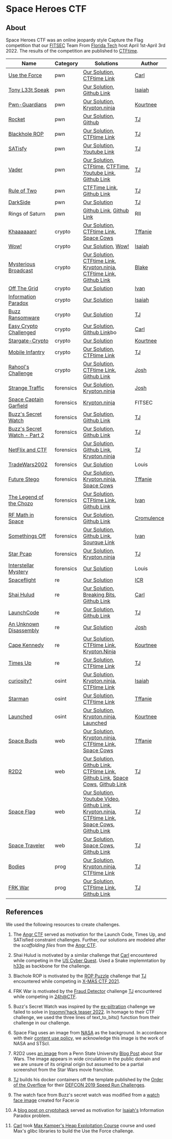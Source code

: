 # Space Heroes CTF


## About

Space Heroes CTF was an online jeopardy style Capture the Flag competition that our [FITSEC](https://research.fit.edu/fitsec/) Team From [Florida Tech](https://www.fit.edu) host April 1st-April 3rd 2022. The results of the competition are published to [CTFtime](https://ctftime.org/event/1567). 


| Name | Category | Solutions | Author |
|------|------|------|------|
| [Use the Force](pwn/pwn-usetheforce) | pwn | [Our Solution](pwn/pwn-usetheforce/solve), [CTFtime Link](https://ctftime.org/writeup/33014)     |  [Carl](https://github.com/carlinux727) |
| [Tony L33t Speak](pwn/pwn-tony-translator) | pwn | [Our Solution](pwn/pwn-tony-translator/solve), [Github Link](https://github.com/HJMsan/CTF-writeups/tree/main/2022/Space%20hero%20CTF/T0NY%20TR4N5L4T0R)     |  [Isaiah](https://github.com/IsaiahST2020) | 
| [Pwn-Guardians](pwn/pwn-Guardians) | pwn |  [Our Solution](pwn/pwn-Guardians/solve), [Krypton.ninja](https://krypton.ninja/2022/04/03/Space-Heroes-2022-CTF-write-up/#🛡%EF%B8%8F-Guardians-of-the-Galaxy)    |  [Kourtnee](https://github.com/kourtnee) | 
| [Rocket](pwn/pwn-rocket)   | pwn |   [Our Solution](pwn/pwn-rocket/solve), [Github](https://github.com/HJMsan/CTF-writeups/tree/main/2022/Space%20hero%20CTF/Rocket)   |  [TJ](https://github.com/tj-oconnor) | 
| [Blackhole ROP](pwn/pwn-blackhole/)  | pwn |    [Our Solution](pwn/pwn-rocket/solve), [CTFtime Link](https://ctftime.org/writeup/32981)  |  [TJ](https://github.com/tj-oconnor) | 
| [SATisfy](pwn/pwn-sat) | pwn |  [Our Solution](pwn/pwn-sat/solve), [Youtube Link](https://www.youtube.com/watch?v=52z2DldOUEw)   | [TJ](https://github.com/tj-oconnor) | 
| [Vader](pwn/pwn-vader)  | pwn |  [Our Solution](pwn/pwn-vader/solve), [CTFtime](https://ctftime.org/writeup/33003), [CTFTime](https://ctftime.org/writeup/33000), [Youtube Link](https://www.youtube.com/watch?v=52z2DldOUEw), [Github Link](https://gist.github.com/larsw/61d75b937ccace24cba1b5714e4344fe)    |  [TJ](https://github.com/tj-oconnor)
| [Rule of Two](pwn/pwn-vader)  | pwn |  [CTFTime Link](https://ctftime.org/writeup/33002), [Github Link](https://github.com/pr0xy-t/pwn_writeups/tree/master/Space_Heros_CTF_2022/Rule_of_Two) |  [TJ](https://github.com/tj-oconnor) | 
| [DarkSide](pwn/pwn-darkside) | pwn |  [Our Solution](pwn/pwn-darkside/solve)    |  [TJ](https://github.com/tj-oconnor) | 
| Rings of Saturn | pwn | [Github Link](https://github.com/HJMsan/CTF-writeups/tree/main/2022/Space%20hero%20CTF/Rings%20of%20Saturn), [Github Link](https://github.com/ex4722/turbo-octo-pancake/blob/main/space_hero/rings_of_saturn/README.md) | RII | 
| [Khaaaaaan!](crypto/crypto_lang) | crypto |  [Our Solution](crypto/crypto_lang/solve), [CTFtime Link](https://ctftime.org/writeup/32961), [Space Cows](https://www.spacecows.club/a-few-space-heroes-challenges/)    |   [Tffanie](https://github.com/tpetersen2018) |
| [Wow!](crypto/crypto-wow) | crypto |  [Our Solution](crypto/crypto-wow/solve), [Wow!](https://github.com/12flamingo/CTF-writeups/tree/main/Space%20Heroes%202022/%5Bcrypto%5D%20Wow!)    |   [Isaiah](https://github.com/IsaiahST2020) |
| [Mysterious Broadcast](crypto/crypto-api)  | crypto |  [Our Solution](crypto/crypto-api/solve), [CTFtime Link](https://ctftime.org/writeup/32988), [Krypton.ninja](https://krypton.ninja/2022/04/03/Space-Heroes-2022-CTF-write-up/#👁%EF%B8%8F%E2%80%8D🗨%EF%B8%8F-Mysterious-Broadcast), [CTFtime Link](https://ctftime.org/writeup/32938), [Github Link](https://github.com/Ayoub-2/CTF-Writeup/tree/master/SpaceHerosCTF/Web)    |   [Blake](https://github.com/BlakeJanes) | 
| [Off The Grid](crypto/crypto-OffTheGrid)  | crypto |  [Our Solution](crypto/crypto-OffTheGrid/solve)    |   [Ivan](https://github.com/IvanD-Hernandez) | 
| [Information Paradox](crypto/crypto-rsa) | crypto |  [Our Solution](crypto/crypto-rsa/solve)    |   [Isaiah](https://github.com/IsaiahST2020) | 
| [Buzz Ransomware](crypto/crypto-buzz_enc) | crypto |  [Our Solution](crypto/crypto-buzz_enc/solve)    |   [TJ](https://github.com/tj-oconnor) | 
| [Easy Crypto Challenged](crypto/crypto-ecc) | crypto |  [Our Solution](crypto/crypto-ecc/solve), [Github Link](https://github.com/12flamingo/CTF-writeups/tree/main/Space%20Heroes%202022/%5Bcrypto%5D%20Easy%20Crypto%20Challenge)bo |   [Carl](https://github.com/carlinux727) | 
| [Stargate-Crypto](crypto/crypto_stargate) | crypto |  [Our Solution](crypto/crypto_stargate/solve)    |   [Kourtnee](https://github.com/kourtnee) | 
| [Mobile Infantry](crypto/crypto-mobile_infantry)  | crypto |  [Our Solution](crypto/crypto-mobile_infantry/solve), [CTFtime Link](https://ctftime.org/writeup/32960)    |   [TJ](https://github.com/tj-oconnor) | 
| [Rahool's Challenge](crypto/crypto-rahoolschallenge)   | crypto |  [Our Solution](crypto/crypto-rahoolschallenge/solve), [CTFtime Link](https://ctftime.org/writeup/32970), [Github Link](https://github.com/WhileSEC/shctf/tree/main/crypto/rahools-challenge)   |   [Josh](https://github.com/joshuabreininger) | 
| [Strange Traffic](forensics/forensics-strangetraffic) | forensics |  [Our Solution](forensics/forensics-strangetraffic/solve), [Krypton.ninja](https://krypton.ninja/2022/04/03/Space-Heroes-2022-CTF-write-up/#🚦-Strange-Traffic)    |   [Josh](https://github.com/joshuabreininger) |
| [Space Captain Garfield](forensics-garfield)   | forensics | [Krypton.ninja](https://krypton.ninja/2022/04/03/Space-Heroes-2022-CTF-write-up/#🐈-Space-Captain-Garfield)        |   FITSEC | 
| [Buzz's Secret Watch](forensics/forensics-buzz)  | forensics |  [Our Solution](forensics/forensics-buzz/solve), [Github Link](https://github.com/SovietBeast/CTF-writeups/blob/main/Space%20Heroes%20CTF%202022/Buzzs-Secret-Watch-Part-2.md)   |   [TJ](https://github.com/tj-oconnor) | 
| [Buzz's Secret Watch - Part 2](forensics/forensics-buzz-part2)  | forensics |  [Our Solution](forensics/forensics-buzz-part2/solve), [Github Link](https://github.com/SovietBeast/CTF-writeups/blob/main/Space%20Heroes%20CTF%202022/Buzzs-Secret-Watch-Part-2.md)    |   [TJ](https://github.com/tj-oconnor) |
| [NetFlix and CTF](forensics/forensics-netflix-and-ctf)   | forensics |  [Our Solution](forensics/forensics-netflix-and-ctf/solve), [Github Link](https://github.com/SovietBeast/CTF-writeups/blob/main/Space%20Heroes%20CTF%202022/Netflix-and-ctf.md), [Krypton.ninja](https://krypton.ninja/2022/04/03/Space-Heroes-2022-CTF-write-up/#🚩-Netflix-and-CTF)    |   [TJ](https://github.com/tj-oconnor) |
| [TradeWars2002](forensics/forensics-tradewars2002) | forensics |  [Our Solution](forensics/forensics-tradewars2002/solve)    |   Louis | 
| [Future Stego](forensics/forensics-shuttle) | forensics |  [Our Solution](forensics/forensics-shuttle/solve), [Krypton.ninja](https://krypton.ninja/2022/04/03/Space-Heroes-2022-CTF-write-up/#🔮-Future-Stego), [Space Cows](https://www.spacecows.club/a-few-space-heroes-challenges/)    |   [Tffanie](https://github.com/tpetersen2018) |
| [The Legend of the Chozo](forensics/forensics-Chozo/) | forensics |  [Our Solution](forensics/forensics-Chozo/solve), [CTFtime Link](https://ctftime.org/writeup/32982), [Github Link](https://github.com/SovietBeast/CTF-writeups/blob/main/Space%20Heroes%20CTF%202022/The-Legend-of-the-Chozo.md)    |   [Ivan](https://github.com/IvanD-Hernandez) |
| [RF Math in Space](forensics/forensics-rf-math) | forensics |  [Our Solution](forensics/forensics-rf-math/solve), [Github Link](https://github.com/hevezolly-ctf/writeup_SpaceHeroesCTF_RFMathInSpace)    |   [Cromulence](https://cromulence.com) | 
| [Somethings Off](forensics/forensics-Somethings_off) | forensics |  [Our Solution](forensics/forensics-Somethings_off/solve), [Github Link](https://github.com/hevezolly-ctf/writeup_SpaceHeroesCTF_SomethingsOff), [Sourque Link](https://sourque.com/ctf/spaceheroes/rf-math-in-spac)    |   [Ivan](https://github.com/IvanD-Hernandez) | 
| [Star Pcap](forensics/forensics-star/)   | forensics |  [Our Solution](forensics/forensics-star/solve), [Krypton.ninja](https://krypton.ninja/2022/04/03/Space-Heroes-2022-CTF-write-up/#⭐-Star-Pcap)    |   [TJ](https://github.com/tj-oconnor) | 
| [Interstellar Mystery](forensics/forensics-interstellarmystery) | forensics |  [Our Solution](forensics/forensics-interstellarmystery/solve)    |   Louis | [Ivan](https://github.com/IvanD-Hernandez) | 
| [Spaceflight](re/re-spaceflight)  | re |  [Our Solution](re/re-spaceflight/solve)    |   [ICR](https://icr-team.com) | 
| [Shai Hulud](re/re-Shai_Hulud) | re |  [Our Solution](re/re-Shai_Hulud/solve), [Breaking Bits](https://breaking-bits.gitbook.io/breaking-bits/spaceheros-ctf-2022/re-shai-hulud), [Github Link](https://gist.github.com/larsw/3262a3bd1003eb0c9c3294b9a4488afd)    |   [Carl](https://github.com/carlinux727) | 
| [LaunchCode](re/re-launch_code)   | re |  [Our Solution](re/re-launch_code/solve), [Github Link](https://gist.github.com/ChrisTheCoolHut/8368a10e84a19fcac7e4727b1bbb277b)    |   [TJ](https://github.com/tj-oconnor) | 
| [An Unknown Disassembly](re/re-unknown-dis)  | re |  [Our Solution](re/re-unknown-dis/solve)    |   [Josh](https://github.com/joshuabreininger) | 
| [Cape Kennedy](re/re-Cape_Kennedy) | re |  [Our Solution](re/re-Cape_Kennedy/solve), [CTFtime Link](https://ctftime.org/writeup/32953), [Krypton.Ninja](https://krypton.ninja/2022/04/03/Space-Heroes-2022-CTF-write-up/#🛰%EF%B8%8F-Cape-Kennedy)    |   [Kourtnee](https://github.com/kourtnee) | 
| [Times Up](re/re-timesup) | re |  [Our Solution](re/re-timesup/solve), [CTFtime Link](https://ctftime.org/writeup/32973)   |   [TJ](https://github.com/tj-oconnor) |
| [curiosity?](osint/osint-curious) | osint |  [Our Solution](osint/osint-curious/solve), [Krypton.ninja](https://krypton.ninja/2022/04/03/Space-Heroes-2022-CTF-write-up/#🕵%EF%B8%8F%E2%80%8D♂%EF%B8%8F-Curious), [CTFtime Link](https://ctftime.org/writeup/32941)    |   [Isaiah](https://github.com/IsaiahST2020) |
| [Starman](osint/osint-starman) | osint |  [Our Solution](osint/osint-starman/solve), [CTFtime Link](https://ctftime.org/writeup/32962)    |   [Tffanie](https://github.com/tpetersen2018) | 
| [Launched](osint/osint-Launched) | osint |  [Our Solution](osint/osint-Launched/solve), [Krypton.ninja](https://krypton.ninja/2022/04/03/Space-Heroes-2022-CTF-write-up/#🚀-Launched), [Launched](https://ctftime.org/writeup/32943)    |   [Kourtnee](https://github.com/kourtnee) | 
| [Space Buds](web/web-spacebuds)  | web |  [Our Solution](web/web-spacebuds/solve), [Krypton.ninja](https://krypton.ninja/2022/04/03/Space-Heroes-2022-CTF-write-up/#🐕-Space-Buds), [CTFtime Link](https://ctftime.org/writeup/32939), [Space Cows](https://www.spacecows.club/a-few-space-heroes-challenges/)     |   [Tffanie](https://github.com/tpetersen2018) | 
| [R2D2](web/web-r2d2)   | web |  [Our Solution](web/web-r2d2/solve), [Github Link](https://github.com/SovietBeast/CTF-writeups/blob/main/Space%20Heroes%20CTF%202022/R2D2.md), [CTFtime Link](https://ctftime.org/task/19951), [Github Link](https://github.com/xryuseix/CTF_Writeups/blob/master/SpaceHeroes2022/Writeups.md#r2d2), [Space Cows](https://www.spacecows.club/a-few-space-heroes-challenges/), [Github Link](https://github.com/Ayoub-2/CTF-Writeup/tree/master/SpaceHerosCTF/Web)   |   [TJ](https://github.com/tj-oconnor) | 
| [Space Flag](web/web-flag) | web |  [Our Solution](web/web-flag/solve), [Youtube Video](https://ctftime.org/writeup/32989), [Github Link](https://github.com/SovietBeast/CTF-writeups/blob/main/Space%20Heroes%20CTF%202022/Flag-in-space.md), [Krypton.ninja](https://krypton.ninja/2022/04/03/Space-Heroes-2022-CTF-write-up/#🌌-Flag-in-space), [CTFtime Link](https://ctftime.org/writeup/32937), [Space Cows](https://www.spacecows.club/a-few-space-heroes-challenges/), [Github Link](https://github.com/Ayoub-2/CTF-Writeup/tree/master/SpaceHerosCTF/Web) |   [TJ](https://github.com/tj-oconnor) | 
| [Space Traveler](web/web-explore) | web |  [Our Solution](web/web-explore/solve), [Space Cows](https://www.spacecows.club/a-few-space-heroes-challenges/), [Github Link](https://github.com/Ayoub-2/CTF-Writeup/tree/master/SpaceHerosCTF/Web)    |   [TJ](https://github.com/tj-oconnor) | 
| [Bodies](prog/prog-bodies/)    | prog|  [Our Solution](prog/prog-bodies/solve), [Krypton.ninja](https://krypton.ninja/2022/04/03/Space-Heroes-2022-CTF-write-up/#🧑%E2%80%8D🚀-Space-traveler), [CTFtime Link](https://ctftime.org/writeup/32936)    |   [TJ](https://github.com/tj-oconnor) | 
| [FRK War](prog/prog-FRK_war/)    | prog|  [Our Solution](prog/prog-FRK_war/solve), [CTFtime Link](https://ctftime.org/writeup/32956), [Github Link](https://gist.github.com/larsw/e87ec43ce2b3aeffe2d4adafbcc00814)   |   [TJ](https://github.com/tj-oconnor) |

## References

We used the following resources to create challenges. 

1. The [Angr CTF](https://github.com/jakespringer/angr_ctf) served as motivation for the Launch Code, Times Up, and SATisfied constraint challenges. Further, our solutions are modeled after the *scaffolding files* from the [Angr CTF](https://github.com/jakespringer/angr_ctf). 

2. Shai Hulud is motivated by a similar challenge that [Carl](https://github.com/carlinux727) encountered while competing in the [US Cyber Quest](https://uscc.cyberquests.org). Used a Snake implemntation by [h33p](https://github.com/h33p/Basic-Snake) as backbone for the challenge.

3. Blachole ROP is motivated by the [ROP Puzzle](https://ctftime.org/writeup/31894) challenge that [TJ](https://github.com/tj-oconnor) encountered while competing in [X-MAS CTF 2021](https://ctftime.org/event/1525). 

4. FRK War is motivated by the [Fraud Detector](https://ctftime.org/writeup/32251) challenge [TJ](https://github.com/tj-oconnor) encountered while competing in [24h@CTF](https://ctftime.org/event/1563).

5. Buzz's Secret Watch was inspired by the [ex-piltration](https://ctftime.org/task/18752) challenge we failed to solve in [Insomni'hack teaser 2022](https://ctftime.org/event/1505). In homage to their CTF challenge, we used the three lines of text_to_bits() function from their challenge in our challenge. 

6. Space Flag uses an image from [NASA](https://hubblesite.org/contents/media/images/2022/009/01FTVACXX6AYTPDYN8Y3CH3WPA?keyword=Exoplanets&news=true) as the background. In accordance with their [content use policy](https://hubblesite.org/copyright), we acknowledge this image is the work of NASA and STScI. 

7. R2D2 uses [an image](https://sites.psu.edu/calvinpassion/wp-content/uploads/sites/39979/2016/03/droid1.jpg) from a Penn State University [Blog Post](https://sites.psu.edu/calvinpassion/2016/03/31/r2d2-and-chewbacca-galactic-men-of-mystery/) about Star Wars. The image appears in wide circulation in the public domain and we are unsure of its original origin but assumed to be a partial screenshot from the Star Wars movie franchise.

8. [TJ](https://github.com/tj-oconnor) builds his docker containers off the template published by the [Order of the Overflow](https://github.com/o-o-overflow) for their [DEFCON 2019 Speed Run Challenges](https://github.com/o-o-overflow/dc2019q-speedrun-001). 


9. The watch face from Buzz's secret watch was modified from a [watch face image](https://www.facer.io/watchface/L3nmvMJjYE?watchModel=moto360sport) created for Facer.io

10. A [blog post on cryptohack](https://blog.cryptohack.org/twitter-secrets) served as motivation for  [Isaiah's](https://github.com/IsaiahST2020) Information Paradox problem.

11. [Carl](https://github.com/carlinux727) took [Max Kamper's Heap Exploitation Course](https://www.udemy.com/course/linux-heap-exploitation-part-1/) course and used Max's glibc libraries to build the Use the Force challenge. 
